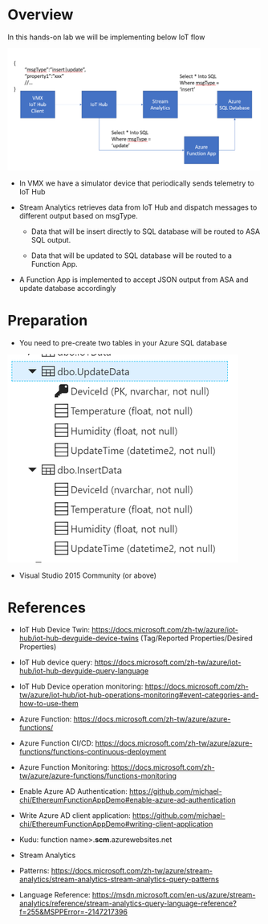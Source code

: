 Overview
========

In this hands-on lab we will be implementing below IoT flow

![](media/6fb0ee7d0336777ba15002684e4cb577.png)

-   In VMX we have a simulator device that periodically sends telemetry to IoT
    Hub

-   Stream Analytics retrieves data from IoT Hub and dispatch messages to
    different output based on msgType.

    -   Data that will be insert directly to SQL database will be routed to ASA
        SQL output.

    -   Data that will be updated to SQL database will be routed to a Function
        App.

-   A Function App is implemented to accept JSON output from ASA and update
    database accordingly

Preparation
===========

-   You need to pre-create two tables in your Azure SQL database

![](media/ef445a2e26e56b31b8f8eb82aa49ac17.png)

-   Visual Studio 2015 Community (or above)

References
==========

-   IoT Hub Device Twin:
    <https://docs.microsoft.com/zh-tw/azure/iot-hub/iot-hub-devguide-device-twins>
    (Tag/Reported Properties/Desired Properties)

-   IoT Hub device query:
    <https://docs.microsoft.com/zh-tw/azure/iot-hub/iot-hub-devguide-query-language>

-   IoT Hub Device operation monitoring:
    <https://docs.microsoft.com/zh-tw/azure/iot-hub/iot-hub-operations-monitoring#event-categories-and-how-to-use-them>

-   Azure Function: <https://docs.microsoft.com/zh-tw/azure/azure-functions/>

-   Azure Function CI/CD:
    <https://docs.microsoft.com/zh-tw/azure/azure-functions/functions-continuous-deployment>

-   Azure Function Monitoring:
    <https://docs.microsoft.com/zh-tw/azure/azure-functions/functions-monitoring>

-   Enable Azure AD Authentication:
    <https://github.com/michael-chi/EthereumFunctionAppDemo#enable-azure-ad-authentication>

-   Write Azure AD client application:
    <https://github.com/michael-chi/EthereumFunctionAppDemo#writing-client-application>

-   Kudu: function name\>.**scm**.azurewebsites.net

-   Stream Analytics

-   Patterns:
    <https://docs.microsoft.com/zh-tw/azure/stream-analytics/stream-analytics-stream-analytics-query-patterns>

-   Language Reference:
    <https://msdn.microsoft.com/en-us/azure/stream-analytics/reference/stream-analytics-query-language-reference?f=255&MSPPError=-2147217396>
